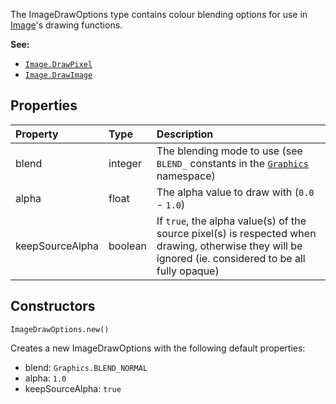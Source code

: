 The <type>ImageDrawOptions</type> type contains colour blending options for use in <type>[Image](Image.md)</type>'s drawing functions.

**See:**

* <code>[Image.DrawPixel](Image.md#drawpixel)</code>
* <code>[Image.DrawImage](Image.md#drawimage)</code>

## Properties

| Property | Type | Description |
|:---------|:-----|:------------|
<prop class="rw">blend</prop> | <type>integer</type> | The blending mode to use (see `BLEND_` constants in the <code>[Graphics](../../Namespaces/Graphics.md#constants)</code> namespace)
<prop class="rw">alpha</prop> | <type>float</type> | The alpha value to draw with (`0.0` - `1.0`)
<prop class="rw">keepSourceAlpha</prop> | <type>boolean</type> | If `true`, the alpha value(s) of the source pixel(s) is respected when drawing, otherwise they will be ignored (ie. considered to be all fully opaque)

## Constructors

<code><type>ImageDrawOptions</type>.<func>new</func>()</code>

Creates a new <type>ImageDrawOptions</type> with the following default properties:

* <prop>blend</prop>: `Graphics.BLEND_NORMAL`
* <prop>alpha</prop>: `1.0`
* <prop>keepSourceAlpha</prop>: `true`
